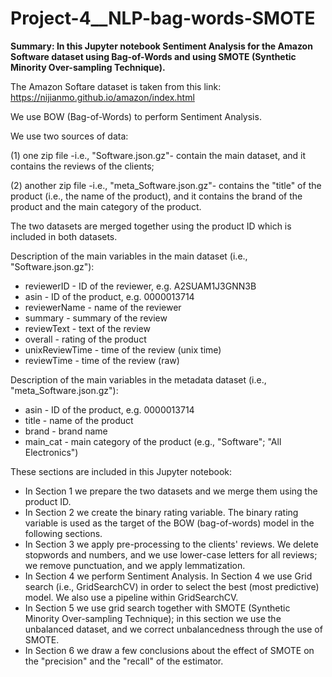 # Project-4__NLP-bag-words-SMOTE

**Summary: In this Jupyter notebook Sentiment Analysis for the Amazon Software dataset using Bag-of-Words and using SMOTE (Synthetic Minority Over-sampling Technique).**

The Amazon Softare dataset is taken from this link: https://nijianmo.github.io/amazon/index.html 

We use BOW (Bag-of-Words) to perform Sentiment Analysis. 

We use two sources of data: 

(1) one zip file -i.e., "Software.json.gz"- contain the main dataset, and it contains the reviews of the clients;

(2) another zip file -i.e., "meta_Software.json.gz"- contains the "title" of the product (i.e., the name of the product), and it contains the brand of the product and the main category of the product. 

The two datasets are merged together using the product ID which is included in both datasets. 

Description of the main variables in the main dataset (i.e., "Software.json.gz"): 

- reviewerID - ID of the reviewer, e.g. A2SUAM1J3GNN3B
- asin - ID of the product, e.g. 0000013714
- reviewerName - name of the reviewer
- summary - summary of the review
- reviewText - text of the review
- overall - rating of the product
- unixReviewTime - time of the review (unix time)
- reviewTime - time of the review (raw)

Description of the main variables in the metadata dataset (i.e., "meta_Software.json.gz"): 

- asin - ID of the product, e.g. 0000013714
- title - name of the product
- brand - brand name
- main_cat - main category of the product (e.g., "Software"; "All Electronics")

These sections are included in this Jupyter notebook: 
- In Section 1 we prepare the two datasets and we merge them using the product ID.  
- In Section 2 we create the binary rating variable. The binary rating variable is used as the target of the BOW (bag-of-words) model in the following sections. 
- In Section 3 we apply pre-processing to the clients' reviews. We delete stopwords and numbers, and we use lower-case letters for all reviews; we remove punctuation, and we apply lemmatization. 
- In Section 4 we perform Sentiment Analysis. In Section 4 we use Grid search (i.e., GridSearchCV) in order to select the best (most predictive) model. We also use a pipeline within GridSearchCV. 
- In Section 5 we use grid search together with SMOTE (Synthetic Minority Over-sampling Technique); in this section we use the unbalanced dataset, and we correct unbalancedness through the use of SMOTE. 
- In Section 6 we draw a few conclusions about the effect of SMOTE on the "precision" and the "recall" of the estimator. 

